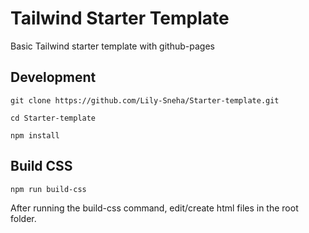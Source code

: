 # Tailwind Starter Template
Basic Tailwind starter template with github-pages

## Development

`git clone https://github.com/Lily-Sneha/Starter-template.git`


`cd Starter-template`

`npm install`

## Build CSS

`npm run build-css`

After running the build-css command, edit/create html files in the root folder.